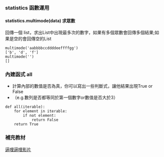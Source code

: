 ### statistics 函數運用
#### statistics.multimode(data) 求眾數
回傳一個 list，求出List中出現最多次的數字，如果有多個眾數會回傳多個結果;如果是空的會回傳空的List
```
multimode('aabbbbccddddeeffffgg')
['b', 'd', 'f']
multimode('')
[]
```

### 內建函式 all
- 計算內部的數值是否為真，你可以寫出一些判斷式，讓他結果出現True or False
- （e.g.數列是否都等同於第一個數字or數值是否大於3）
```
def all(iterable):
    for element in iterable:
        if not element:
            return False
    return True
```

### 補充教材
[逼哩逼哩影片](https://www.bilibili.com/video/BV1LL4y1h7ny/?share_source=copy_web)